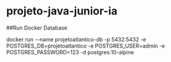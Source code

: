 # projeto-java-junior-ia

##Run Docker Database

docker run --name projetoatlantico-db -p 5432:5432 -e POSTGRES_DB=projetoatlantico -e POSTGRES_USER=admin -e POSTGRES_PASSWORD=123 -d postgres:10-alpine
